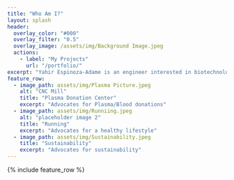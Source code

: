 ```yaml
---
title: "Who Am I?"
layout: splash
header:
  overlay_color: "#000"
  overlay_filter: "0.5"
  overlay_image: /assets/img/Background Image.jpeg
  actions:
    - label: "My Projects"
      url: "/portfolio/"
excerpt: "Yahir Espinoza-Adame is an engineer interested in biotechnology and pharmaceutical industry. Here you will find more about him, including his projects, hobbies, and advocacies"
feature_row:
  - image_path: assets/img/Plasma Picture.jpeg
    alt: "CNC Mill"
    title: "Plasma Donation Center"
    excerpt: "Advocates for Plasma/Blood donations"
  - image_path: assets/img/Runniing.jpeg
    alt: "placeholder image 2"
    title: "Running"
    excerpt: "Advocates for a healthy lifestyle"
  - image_path: assets/img/Sustainability.jpeg
    title: "Sustainability"
    excerpt: "Advocates for sustainability"
---
```


{% include feature_row %}


